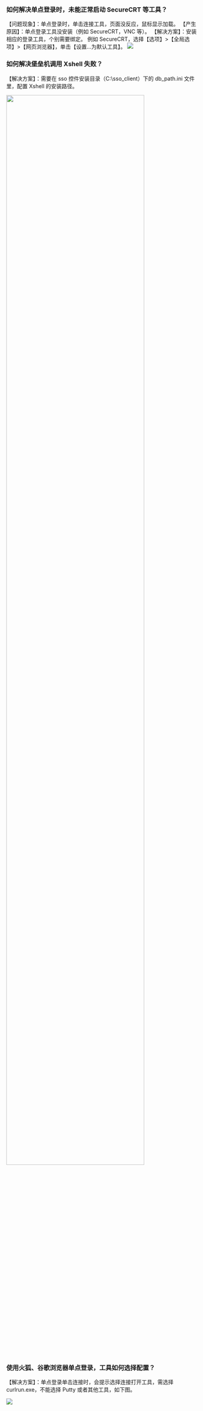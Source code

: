 ### 如何解决单点登录时，未能正常启动 SecureCRT 等工具？
【问题现象】：单点登录时，单击连接工具，页面没反应，鼠标显示加载。
【产生原因】：单点登录工具没安装（例如 SecureCRT，VNC 等）。
【解决方案】：安装相应的登录工具，个别需要绑定。
	例如 SecureCRT，选择【选项】>【全局选项】>【网页浏览器】，单击【设置...为默认工具】。
![](https://main.qcloudimg.com/raw/31a3f42e8b9dedbf8ae16a9e52a8902f.png)




### 如何解决堡垒机调用 Xshell 失败？ 
【解决方案】：需要在 sso 控件安装目录（C:\sso_client）下的 db_path.ini 文件里，配置 Xshell 的安装路径。

<img src="https://main.qcloudimg.com/raw/f74137b7472359125cde5d4dbd87f96c.jpg" width="85%">


### 使用火狐、谷歌浏览器单点登录，工具如何选择配置？
【解决方案】：单点登录单击连接时，会提示选择连接打开工具，需选择 curlrun.exe，不能选择 Putty 或者其他工具，如下图。


![](https://main.qcloudimg.com/raw/c477e96d88e59876c4f82e3a29517bf6.png)
